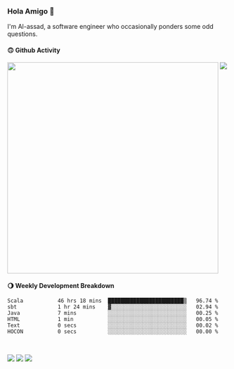 ### Hola Amigo 🤣   

I'm Al-assad, a software engineer who occasionally ponders some odd questions.  
 
#### 🙃 Github Activity 
<div>
  <img src="https://github-readme-stats.vercel.app/api?username=al-assad&show_icons=true" align="top" style="display: inline-block;" width="480"/>
  <img src="https://github-readme-stats.vercel.app/api/top-langs/?username=al-assad&hide=css,html&langs_count=8&layout=compact" align="top" style="display: inline-block;"/>
</div>

#### 🌖 Weekly Development Breakdown
<!--START_SECTION:waka-->

```text
Scala           46 hrs 18 mins  ████████████████████████▒   96.74 %
sbt             1 hr 24 mins    ▓░░░░░░░░░░░░░░░░░░░░░░░░   02.94 %
Java            7 mins          ░░░░░░░░░░░░░░░░░░░░░░░░░   00.25 %
HTML            1 min           ░░░░░░░░░░░░░░░░░░░░░░░░░   00.05 %
Text            0 secs          ░░░░░░░░░░░░░░░░░░░░░░░░░   00.02 %
HOCON           0 secs          ░░░░░░░░░░░░░░░░░░░░░░░░░   00.00 %
```

<!--END_SECTION:waka-->

<br>

<a href="https://twitter.com/Alassad_dev"><img src="https://img.shields.io/badge/Twitter-@Alassad__dev-blue?style=flat&logo=twitter" /></a>
<a href="https://t.me/alassad_dev"><img src="https://img.shields.io/badge/Telegram-@alassad__dev-orange?style=flat&logo=telegram" /></a>
<a href="https://al-assad.github.io"><img src="https://img.shields.io/badge/Blogs-Linying_Assad's_Blog-yellow?style=flat&logo=github" /></a>

